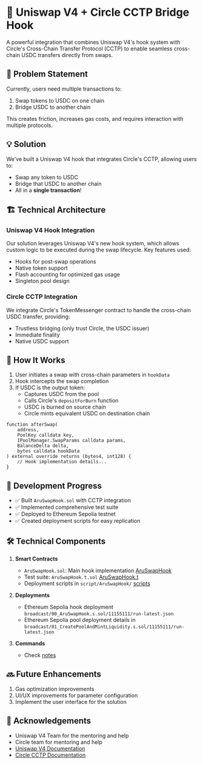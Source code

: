 # 🦄 Uniswap V4 + Circle CCTP Bridge Hook

A powerful integration that combines Uniswap V4's hook system with Circle's Cross-Chain Transfer Protocol (CCTP) to enable seamless cross-chain USDC transfers directly from swaps.

## 🎯 Problem Statement

Currently, users need multiple transactions to:

1. Swap tokens to USDC on one chain
2. Bridge USDC to another chain

This creates friction, increases gas costs, and requires interaction with multiple protocols.

## 💡 Solution

We've built a Uniswap V4 hook that integrates Circle's CCTP, allowing users to:

- Swap any token to USDC
- Bridge that USDC to another chain
- All in a **single transaction**!

## 🏗️ Technical Architecture

### Uniswap V4 Hook Integration

Our solution leverages Uniswap V4's new hook system, which allows custom logic to be executed during the swap lifecycle. Key features used:

- Hooks for post-swap operations
- Native token support
- Flash accounting for optimized gas usage
- Singleton pool design

### Circle CCTP Integration

We integrate Circle's TokenMessenger contract to handle the cross-chain USDC transfer, providing:

- Trustless bridging (only trust Circle, the USDC issuer)
- Immediate finality
- Native USDC support

## 🔧 How It Works

1. User initiates a swap with cross-chain parameters in `hookData`
2. Hook intercepts the swap completion
3. If USDC is the output token:
   - Captures USDC from the pool
   - Calls Circle's `depositForBurn` function
   - USDC is burned on source chain
   - Circle mints equivalent USDC on destination chain

```solidity
function afterSwap(
    address,
    PoolKey calldata key,
    IPoolManager.SwapParams calldata params,
    BalanceDelta delta,
    bytes calldata hookData
) external override returns (bytes4, int128) {
    // Hook implementation details...
}
```

## 🚀 Development Progress

- ✅ Built `AruSwapHook.sol` with CCTP integration
- ✅ Implemented comprehensive test suite
- ✅ Deployed to Ethereum Sepolia testnet
- ✅ Created deployment scripts for easy replication

## 🛠️ Technical Components

1. **Smart Contracts**
   - `AruSwapHook.sol`: Main hook implementation [AruSwapHook](./src/AruSwapHook.sol)
   - Test suite: `AruSwapHook.t.sol` [AruSwapHook.t](./test/AruSwapHook.t.sol)
   - Deployment scripts in `script/AruSwapHook/` [scripts](./script/)

2. **Deployments**
   - Ethereum Sepolia hook deployment `broadcast/00_AruSwapHook.s.sol/11155111/run-latest.json`
   - Ethereum Sepolia pool deployment details in `broadcast/01_CreatePoolAndMintLiquidity.s.sol/11155111/run-latest.json`

3. **Commands**
   - Check [notes](./notes.md)

## 🔜 Future Enhancements

1. Gas optimization improvements
2. UI/UX improvements for parameter configuration
3. Implement the user interface for the solution

## 🙏 Acknowledgements

- Uniswap V4 Team for the mentoring and help
- Circle team for mentoring and help
- [Uniswap V4 Documentation](https://docs.uniswap.org/contracts/v4/overview)
- [Circle CCTP Documentation](https://developers.circle.com/stablecoins/cctp-getting-started)
